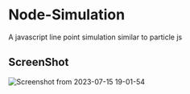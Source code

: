 # Node-Simulation
A javascript line point simulation similar to particle js




## ScreenShot
![Screenshot from 2023-07-15 19-01-54](https://github.com/charlesgles9/Node-Simulation/assets/41951671/bc8f463f-7645-453c-ae9a-4c09cbbe859b)
